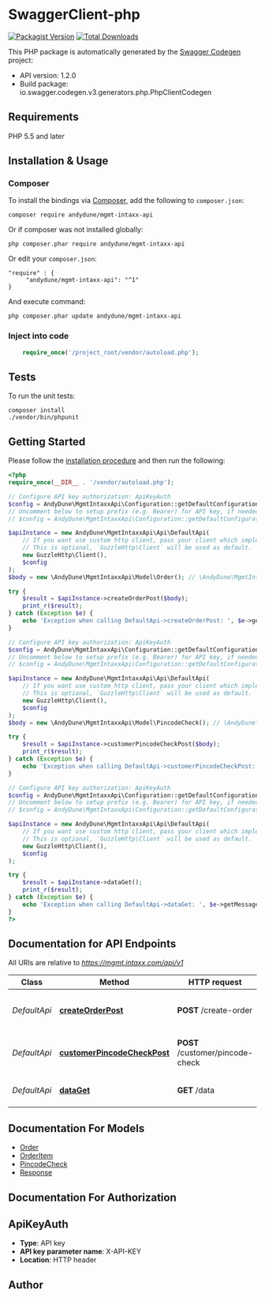 # SwaggerClient-php
[![Packagist Version](https://img.shields.io/packagist/v/andydune/mgmt-intaxx-api.svg?style=flat-square)](https://packagist.org/packages/andydune/mgmt-intaxx-api)
[![Total Downloads](https://img.shields.io/packagist/dt/andydune/mgmt-intaxx-api.svg?style=flat-square)](https://packagist.org/packages/andydune/mgmt-intaxx-api)

This PHP package is automatically generated by the [Swagger Codegen](https://github.com/swagger-api/swagger-codegen) project:

- API version: 1.2.0
- Build package: io.swagger.codegen.v3.generators.php.PhpClientCodegen

## Requirements

PHP 5.5 and later

## Installation & Usage
### Composer

To install the bindings via [Composer](http://getcomposer.org/), add the following to `composer.json`:

```
composer require andydune/mgmt-intaxx-api
```
Or if composer was not installed globally:
```
php composer.phar require andydune/mgmt-intaxx-api
```
Or edit your `composer.json`:
```
"require" : {
     "andydune/mgmt-intaxx-api": "^1"
}

```
And execute command:
```
php composer.phar update andydune/mgmt-intaxx-api
```

### Inject into code

```php
    require_once('/project_root/vendor/autoload.php');
```

## Tests

To run the unit tests:

```
composer install
./vendor/bin/phpunit
```

## Getting Started

Please follow the [installation procedure](#installation--usage) and then run the following:

```php
<?php
require_once(__DIR__ . '/vendor/autoload.php');

// Configure API key authorization: ApiKeyAuth
$config = AndyDune\MgmtIntaxxApi\Configuration::getDefaultConfiguration()->setApiKey('X-API-KEY', 'YOUR_API_KEY');
// Uncomment below to setup prefix (e.g. Bearer) for API key, if needed
// $config = AndyDune\MgmtIntaxxApi\Configuration::getDefaultConfiguration()->setApiKeyPrefix('X-API-KEY', 'Bearer');

$apiInstance = new AndyDune\MgmtIntaxxApi\Api\DefaultApi(
    // If you want use custom http client, pass your client which implements `GuzzleHttp\ClientInterface`.
    // This is optional, `GuzzleHttp\Client` will be used as default.
    new GuzzleHttp\Client(),
    $config
);
$body = new \AndyDune\MgmtIntaxxApi\Model\Order(); // \AndyDune\MgmtIntaxxApi\Model\Order | Order and customer datails

try {
    $result = $apiInstance->createOrderPost($body);
    print_r($result);
} catch (Exception $e) {
    echo 'Exception when calling DefaultApi->createOrderPost: ', $e->getMessage(), PHP_EOL;
}

// Configure API key authorization: ApiKeyAuth
$config = AndyDune\MgmtIntaxxApi\Configuration::getDefaultConfiguration()->setApiKey('X-API-KEY', 'YOUR_API_KEY');
// Uncomment below to setup prefix (e.g. Bearer) for API key, if needed
// $config = AndyDune\MgmtIntaxxApi\Configuration::getDefaultConfiguration()->setApiKeyPrefix('X-API-KEY', 'Bearer');

$apiInstance = new AndyDune\MgmtIntaxxApi\Api\DefaultApi(
    // If you want use custom http client, pass your client which implements `GuzzleHttp\ClientInterface`.
    // This is optional, `GuzzleHttp\Client` will be used as default.
    new GuzzleHttp\Client(),
    $config
);
$body = new \AndyDune\MgmtIntaxxApi\Model\PincodeCheck(); // \AndyDune\MgmtIntaxxApi\Model\PincodeCheck | Email and pincode

try {
    $result = $apiInstance->customerPincodeCheckPost($body);
    print_r($result);
} catch (Exception $e) {
    echo 'Exception when calling DefaultApi->customerPincodeCheckPost: ', $e->getMessage(), PHP_EOL;
}

// Configure API key authorization: ApiKeyAuth
$config = AndyDune\MgmtIntaxxApi\Configuration::getDefaultConfiguration()->setApiKey('X-API-KEY', 'YOUR_API_KEY');
// Uncomment below to setup prefix (e.g. Bearer) for API key, if needed
// $config = AndyDune\MgmtIntaxxApi\Configuration::getDefaultConfiguration()->setApiKeyPrefix('X-API-KEY', 'Bearer');

$apiInstance = new AndyDune\MgmtIntaxxApi\Api\DefaultApi(
    // If you want use custom http client, pass your client which implements `GuzzleHttp\ClientInterface`.
    // This is optional, `GuzzleHttp\Client` will be used as default.
    new GuzzleHttp\Client(),
    $config
);

try {
    $result = $apiInstance->dataGet();
    print_r($result);
} catch (Exception $e) {
    echo 'Exception when calling DefaultApi->dataGet: ', $e->getMessage(), PHP_EOL;
}
?>
```

## Documentation for API Endpoints

All URIs are relative to *https://mgmt.intaxx.com/api/v1*

Class | Method | HTTP request | Description
------------ | ------------- | ------------- | -------------
*DefaultApi* | [**createOrderPost**](docs/Api/DefaultApi.md#createorderpost) | **POST** /create-order | Create order with product of given brand
*DefaultApi* | [**customerPincodeCheckPost**](docs/Api/DefaultApi.md#customerpincodecheckpost) | **POST** /customer/pincode-check | Request to check customer pincode.
*DefaultApi* | [**dataGet**](docs/Api/DefaultApi.md#dataget) | **GET** /data | Check customer pincode.

## Documentation For Models

 - [Order](docs/Model/Order.md)
 - [OrderItem](docs/Model/OrderItem.md)
 - [PincodeCheck](docs/Model/PincodeCheck.md)
 - [Response](docs/Model/Response.md)

## Documentation For Authorization


## ApiKeyAuth

- **Type**: API key
- **API key parameter name**: X-API-KEY
- **Location**: HTTP header


## Author



